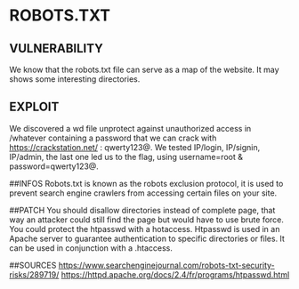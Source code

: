 # ROBOTS.TXT

## VULNERABILITY
We know that the robots.txt file can serve as a map of the website. It may shows some interesting directories.

## EXPLOIT
We discovered a wd file unprotect against unauthorized access in /whatever containing a password that we can crack with https://crackstation.net/ : qwerty123@. We tested IP/login, IP/signin, IP/admin, the last one led us to the flag, using username=root & password=qwerty123@.

##INFOS
Robots.txt is known as the robots exclusion protocol, it is used to prevent search engine crawlers from accessing certain files on your site.

##PATCH
You should disallow directories instead of complete page, that way an attacker could still find the page but would have to use brute force. You could protect the htpasswd with a hotaccess. Htpasswd is used in an Apache server to guarantee authentication to specific directories or files. It can be used in conjunction with a .htaccess.

##SOURCES
https://www.searchenginejournal.com/robots-txt-security-risks/289719/
https://httpd.apache.org/docs/2.4/fr/programs/htpasswd.html
